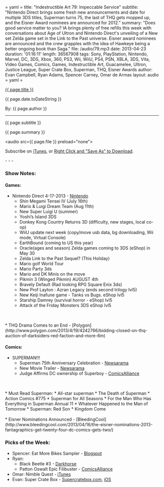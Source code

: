 = yaml =
title: "Indestructible Art 79: Impeccable Service"
subtitle: "Nintendo Direct brings some fresh new announcements and date for multiple 3DS titles, Superman turns 75, the last of THQ gets mopped up, and the Eisner Award nominees are announced for 2012."
summary: "Does good service matter to you? IA brings plenty of free refills this week with conversations about Age of Ultron and Nintendo Direct's unveiling of a New set Zelda game set in the Link to the Past universe. Eisner award nominees are announced and the crew grapples with the idea of Hawkeye being a better ongoing book than Saga."
file: /audio/79.mp3
date: 2013-04-23
duration: '01:16:11'
length: 36567908
tags: Sony, PlayStation, Nintendo, Marvel, DC, 3DS, Xbox, 360, PS3, Wii, WiiU, PS4, PSN, XBLA, 3DS, Vita, Video Games, Comics, Games, Indestructible Art, Guacamelee, Ultron, Justice League, Super Crate Box, Superman, THQ, Eisner Awards
author: Evan Campbell, Ryan Adams, Spencer Carney, Omar de Armas
layout: audio
= yaml =

<a href="{{ page.url }}" class='postTitleLink'><p class='postTitle'>{{ page.title }}</p></a>
<p class='postPublished'>{{ page.date.toDateString }}</p>
<p class='postAuthor'>By: {{ page.author }}</p>
<hr>
<p class='podcastSummary'>{{ page.subtitle }}</p>

<p class='podcastSummary'>{{ page.summary }}</p>

<audio src={{ page.file }} preload="none"></audio>
<p class='subLinks'>Subscribe on <a href='http://bit.ly/iapodcast'>iTunes</a>, or <a href={{ page.file }}>Right Click and "Save As" to Download</a>.</p>
- - -

### Show Notes:  ###
#### Games: ####
* Nintendo Direct 4-17-2013 - [Nintendo](http://www.nintendo.com/nintendo-direct/archive/04-17-2013/)
    * Shin Megami Tensei IV (July 16th)
    * Mario & Luigi Dream Team  (Aug 11th)
    * New Super Luigi U (summer)
    * Yoshi’s Island 3DS
    * Donkey Kong Country Returns 3D (difficulty, new stages, local co-op)
    * WiiU update next week (copy/move usb data, bg downloading, Wii mode, Virtual Console)
    * EarthBound (coming to US this year)
    * Oracle(ages and season) Zelda games coming to 3DS (eShop) in May 30
    * Zelda Link to the Past Sequel? (This Holiday)
    * Mario golf World Tour
    * Mario Party 3ds
    * Mario and DK Minis on the move
    * Pikmin 3 (Winged Pikmin) AUGUST 4th
    * Bravely Default  (Rad looking RPG Square Enix 3ds)
    * New Prof Layton : Azran Legacy (ends second trilogy lvl5)
    * New Keiji Inafune game - Tanks vs Bugs. eShop lvl5
    * Starship Damrey (survival horror - eShop) lvl5
    * Attack of the Friday Monsters 3DS eShop lvl5
<br>
<br>
* THQ Drama Comes to an End - [Polygon](http://www.polygon.com/2013/4/19/4242766/bidding-closed-on-thq-auction-of-darksiders-red-faction-and-more-6m)
  
#### Comics: ####
* SUPERMAN!!!
    * Superman 75th Anniversary Celebration - [Newsarama](http://www.newsarama.com/comics/superman-history-infographic-1938-2013.html)
    * New Movie Trailer - [Newsarama](http://www.newsarama.com/film/man-of-steel-third-trailer.html)
    * Judge Affirms DC ownership of Superboy - [ComicsAlliance](http://www.comicsalliance.com/2013/04/19/federal-judge-affirms-dcs-ownership-of-superboy-multimillion-d/)
<br>
<br>
* Must Read Superman:
    * All-star superman
    * The Death of Superman
    * Action Comics #775
    * Superman for All Seasons
    * For the Man Who Has Everything in Superman Annual 11
    * Whatever Happened to the Man of Tomorrow
    * Superman: Red Son
    * Kingdom Come
<br>
<br>
* Eisner Nominations Announced - [BleedingCool](http://www.bleedingcool.com/2013/04/16/the-eisner-nominations-2013-fantagraphics-get-twenty-four-dc-comics-gets-two/)
  
### Picks of the Week: ###
* Spencer: Eat More Bikes Sampler - [Blogspot](http://eatmorebikes.blogspot.com/2013/03/dude-michelangelo.html)
* Ryan: 
    * Black Beetle #3 - [Darkhorse](http://www.darkhorse.com/Comics/22-594/THE-Black-Beetle-No-Way-Out-3-of-4)
    * Patton Oswalt Epic Filibuster - [ComicsAlliance](http://www.comicsalliance.com/2013/04/17/patton-oswalt-parks-and-recreation-star-wars-avengers-filibuster-marvel/)
* Omar: Nimble Quest - [iTunes](https://itunes.apple.com/us/app/nimble-quest/id583638819?mt=8)
* Evan: Super Crate Box - [Supercratebox.com](http://www.supercratebox.com), [iOS](https://itunes.apple.com/us/app/super-crate-box/id483025428&mt=8)